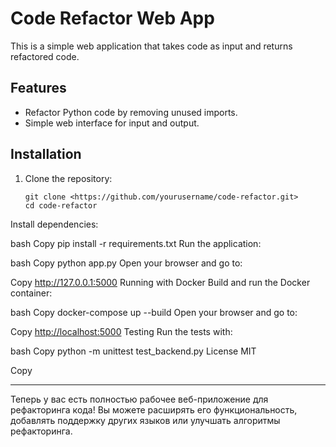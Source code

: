 # Code Refactor Web App

This is a simple web application that takes code as input and returns refactored code.

## Features

- Refactor Python code by removing unused imports.
- Simple web interface for input and output.

## Installation

1. Clone the repository:

   ```
   git clone <https://github.com/yourusername/code-refactor.git>
   cd code-refactor
   ```


Install dependencies:

bash
Copy
pip install -r requirements.txt
Run the application:

bash
Copy
python app.py
Open your browser and go to:

Copy
<http://127.0.0.1:5000>
Running with Docker
Build and run the Docker container:

bash
Copy
docker-compose up --build
Open your browser and go to:

Copy
<http://localhost:5000>
Testing
Run the tests with:

bash
Copy
python -m unittest test_backend.py
License
MIT

Copy

---

Теперь у вас есть полностью рабочее веб-приложение для рефакторинга кода! Вы можете расширять его функциональность, добавлять поддержку других языков или улучшать алгоритмы рефакторинга.
